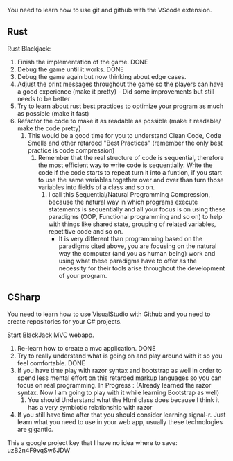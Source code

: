 You need to learn how to use git and github with the VScode extension.

## Rust

Rust Blackjack:
1. Finish the implementation of the game. DONE
2. Debug the game until it  works. DONE
3. Debug the game again but now thinking about edge cases.
4. Adjust the print messages throughout the game so the players can have a good experience (make it pretty) - Did some improvements but still needs to be better
5. Try to learn about rust best practices to optimize your program as much as possible (make it fast)
6.  Refactor the code to make it as readable as possible (make it readable/ make the code pretty)
	1. This would be a good time for you to understand Clean Code, Code Smells  and other retarded "Best Practices" (remember the only best practice is code compression)
		1. Remember that the real structure of code is sequential, therefore the most efficient way to write code is sequentially. Write the code if the code starts to repeat turn it into a funtion, if you start to use the same variables together over and over than turn those variables into fields of a class and so on. 
			1. I call this Sequential/Natural Programming Compression, because  the natural way in which programs execute statements is sequentially and all your focus is on using these paradigms (OOP, Functional programming and so on) to help with things like shared state, grouping of related variables, repetitive code and so on.  
				- It is very different than programming based on the paradigms cited above, you are focusing on the natural way the computer (and you as human being) work and using what these paradigms have to offer as the necessity for their tools arise throughout the development of your program.


## CSharp

You need to learn how to use VisualStudio with Github and you need to create repositories for your C# projects.

Start BlackJack MVC webapp.

1. Re-learn how to create a mvc application. DONE
2. Try to really understand what is going on and play around with it so you feel comfortable. DONE
3. If you have time play with razor syntax and bootstrap as well in order to spend less mental effort on this retarded markup  languages so you can focus on real programming. In Progress : (Already learned the razor syntax. Now I am going to play with it while learning Bootstrap as well)
	1. You should Understand what the Html class does because I think it has a very symbiotic relationship with razor
4. If you still have time after that you should consider learning signal-r. Just learn what you need to use in your web app, usually these technologies are gigantic.


This a google project key that I have no idea where to save: uzB2n4F9vqSw6JDW